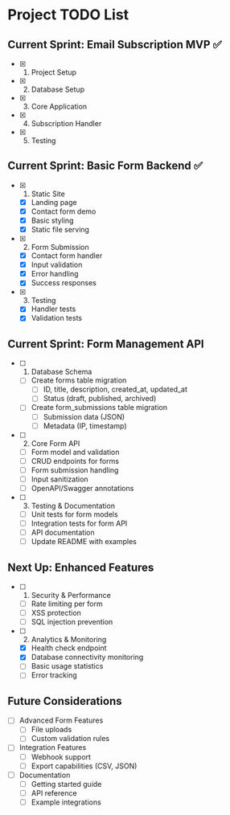 # Project TODO List

## Current Sprint: Email Subscription MVP ✅
- [x] 1. Project Setup
- [x] 2. Database Setup
- [x] 3. Core Application
- [x] 4. Subscription Handler
- [x] 5. Testing

## Current Sprint: Basic Form Backend ✅
- [x] 1. Static Site
  - [x] Landing page
  - [x] Contact form demo
  - [x] Basic styling
  - [x] Static file serving

- [x] 2. Form Submission
  - [x] Contact form handler
  - [x] Input validation
  - [x] Error handling
  - [x] Success responses

- [x] 3. Testing
  - [x] Handler tests
  - [x] Validation tests

## Current Sprint: Form Management API
- [ ] 1. Database Schema
  - [ ] Create forms table migration
    - [ ] ID, title, description, created_at, updated_at
    - [ ] Status (draft, published, archived)
  - [ ] Create form_submissions table migration
    - [ ] Submission data (JSON)
    - [ ] Metadata (IP, timestamp)

- [ ] 2. Core Form API
  - [ ] Form model and validation
  - [ ] CRUD endpoints for forms
  - [ ] Form submission handling
  - [ ] Input sanitization
  - [ ] OpenAPI/Swagger annotations

- [ ] 3. Testing & Documentation
  - [ ] Unit tests for form models
  - [ ] Integration tests for form API
  - [ ] API documentation
  - [ ] Update README with examples

## Next Up: Enhanced Features
- [ ] 1. Security & Performance
  - [ ] Rate limiting per form
  - [ ] XSS protection
  - [ ] SQL injection prevention

- [ ] 2. Analytics & Monitoring
  - [x] Health check endpoint
  - [x] Database connectivity monitoring
  - [ ] Basic usage statistics
  - [ ] Error tracking

## Future Considerations
- [ ] Advanced Form Features
  - [ ] File uploads
  - [ ] Custom validation rules
- [ ] Integration Features
  - [ ] Webhook support
  - [ ] Export capabilities (CSV, JSON)
- [ ] Documentation
  - [ ] Getting started guide
  - [ ] API reference
  - [ ] Example integrations
